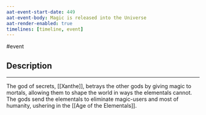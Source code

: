 ```yaml
---
aat-event-start-date: 449
aat-event-body: Magic is released into the Universe
aat-render-enabled: true
timelines: [timeline, event]
---
```

#event


## Description
---
The god of secrets, [[Xanthe]], betrays the other gods by giving magic to mortals, allowing them to shape the world in ways the elementals cannot. The gods send the elementals to eliminate magic-users and most of humanity, ushering in the [[Age of the Elementals]].